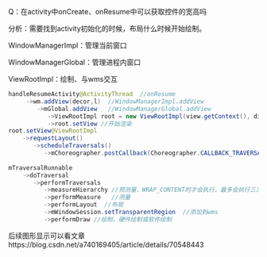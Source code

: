 Q：在activity中onCreate、onResume中可以获取控件的宽高吗

分析：需要找到activity初始化的时候，布局什么时候开始绘制。

WindowManagerImpl：管理当前窗口

WindowManagerGlobal：管理进程内窗口

ViewRootImpl：绘制、与wms交互

```java
handleResumeActivity@ActivityThread  //onResume
     ->wm.addView(decor,l)  //WindowManagerImpl.addView
        ->mGlobal.addView   //WindowManagerGlobal.addView
           ->ViewRootImpl root = new ViewRootImpl(view.getContext(), display) //初始化rootView
           ->root.setView //开始渲染
root.setView@ViewRootImpl
    ->requestLayout()
       ->scheduleTraversals()
          ->mChoreographer.postCallback(Choreographer.CALLBACK_TRAVERSAL, mTraversalRunnable, null);
  
mTraversalRunnable
    ->doTraversal
       ->performTraversals
          ->measureHierarchy //预测量，WRAP_CONTENT时才会执行，最多会执行三次performMeasure，即这里最多会进行三次测量
          ->performMeasure   //测量
          ->performLayout  //布局
          ->mWindowSession.setTransparentRegion  //添加到wms
          ->performDraw //绘制，硬件绘制或软件绘制

```

后续图形显示可以看文章https://blog.csdn.net/a740169405/article/details/70548443